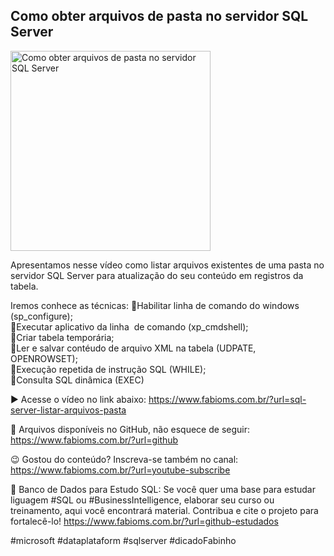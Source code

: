 ## Como obter arquivos de pasta no servidor SQL Server

<img src="https://fabioms.com.br/uploads/youtube/Slide22.png" alt="Como obter arquivos de pasta no servidor SQL Server" title="SQL Server" width="320"/>

Apresentamos nesse vídeo como listar arquivos existentes de uma pasta no servidor SQL Server para atualização do seu conteúdo em registros da tabela.

Iremos conhece as técnicas:
🔹Habilitar linha de comando do windows (sp_configure);  
🔹Executar aplicativo da linha  de comando (xp_cmdshell);  
🔹Criar tabela temporária;  
🔹Ler e salvar contéudo de arquivo XML na tabela (UDPATE, OPENROWSET);  
🔹Execução repetida de instrução SQL (WHILE);  
🔹Consulta SQL dinâmica (EXEC)  

▶️ Acesse o vídeo no link abaixo:
https://www.fabioms.com.br/?url=sql-server-listar-arquivos-pasta

📁 Arquivos disponíveis no GitHub, não esquece de seguir:
https://www.fabioms.com.br/?url=github

😉 Gostou do conteúdo? Inscreva-se também no canal:
https://www.fabioms.com.br/?url=youtube-subscribe

🎁 Banco de Dados para Estudo SQL:
Se você quer uma base para estudar liguagem #SQL ou #BusinessIntelligence, elaborar seu curso ou treinamento, aqui você encontrará material. 
Contribua e cite o projeto para fortalecê-lo!
https://www.fabioms.com.br/?url=github-estudados

#microsoft #dataplataform #sqlserver #dicadoFabinho